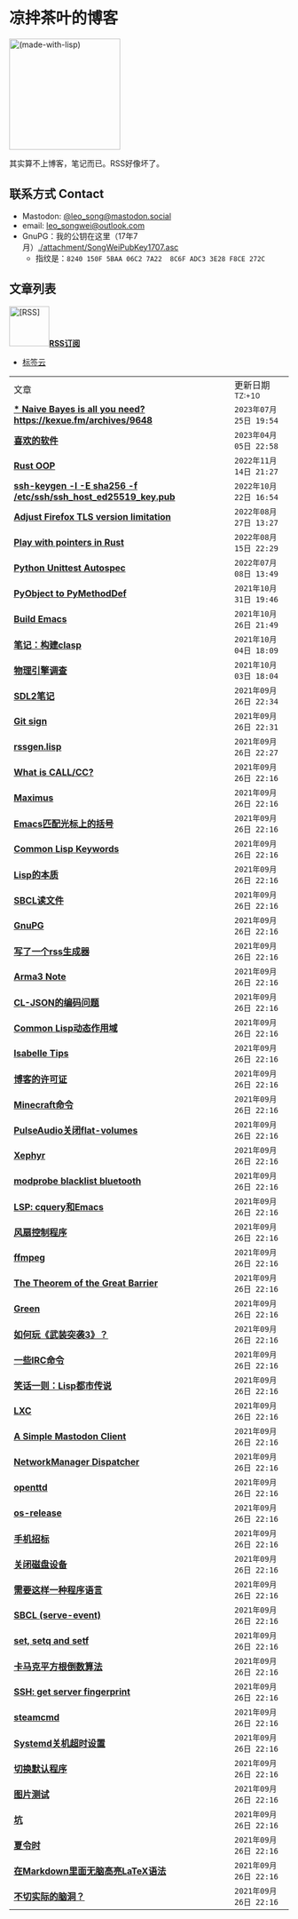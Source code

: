 凉拌茶叶的博客
==============

<img src="./attachment/lisplogo_fancy_256.png" alt="(made-with-lisp)" width="200"/>

其实算不上博客，笔记而已。RSS好像坏了。

## 联系方式 Contact

* Mastodon: [@leo_song@mastodon.social](https://mastodon.social/@leo_song)
* email: leo_songwei@outlook.com
* GnuPG：我的公钥在这里（17年7月）[./attachment/SongWeiPubKey1707.asc](https://raw.githubusercontent.com/leosongwei/blog/master/attachment/SongWeiPubKey1707.asc)
  - 指纹是：`8240 150F 5BAA 06C2 7A22  8C6F ADC3 3E28 F8CE 272C`

文章列表
--------

<a href="https://github.com/leosongwei/blog/raw/master/rss.xml"><img src="./attachment/rss.jpg" alt="[RSS]" width="72"/>**RSS订阅**</a>

* [标签云](./tags.md)

<table><tbody>
<tr><td>文章</td><td>更新日期<sup>TZ:+10</sup></td></tr>
<tr><td>
<a href="./剪报.md">
<b>* Naive Bayes is all you need?  https://kexue.fm/archives/9648</b>
</a></td>
<td><code>2023年07月25日 19:54</code></td>
</tr>
<tr><td>
<a href="./02_favorite_software.md">
<b>喜欢的软件</b>
</a></td>
<td><code>2023年04月05日 22:58</code></td>
</tr>
<tr><td>
<a href="./rust_oop.md">
<b>Rust OOP</b>
</a></td>
<td><code>2022年11月14日 21:27</code></td>
</tr>
<tr><td>
<a href="./ssh_key.md">
<b>ssh-keygen -l -E sha256 -f /etc/ssh/ssh_host_ed25519_key.pub</b>
</a></td>
<td><code>2022年10月22日 16:54</code></td>
</tr>
<tr><td>
<a href="./firefox_tls_version_limitation.md">
<b>Adjust Firefox TLS version limitation</b>
</a></td>
<td><code>2022年08月27日 13:27</code></td>
</tr>
<tr><td>
<a href="./rust_play_with_pointer.md">
<b>Play with pointers in Rust</b>
</a></td>
<td><code>2022年08月15日 22:29</code></td>
</tr>
<tr><td>
<a href="./python_autospec.md">
<b>Python Unittest Autospec</b>
</a></td>
<td><code>2022年07月08日 13:49</code></td>
</tr>
<tr><td>
<a href="./PyObject_to_PyMethodDef.md">
<b>PyObject to PyMethodDef</b>
</a></td>
<td><code>2021年10月31日 19:46</code></td>
</tr>
<tr><td>
<a href="./build_emacs.md">
<b>Build Emacs</b>
</a></td>
<td><code>2021年10月26日 21:49</code></td>
</tr>
<tr><td>
<a href="./build-clasp.md">
<b>笔记：构建clasp</b>
</a></td>
<td><code>2021年10月04日 18:09</code></td>
</tr>
<tr><td>
<a href="./physics_engines_investigations.md">
<b>物理引擎调查</b>
</a></td>
<td><code>2021年10月03日 18:04</code></td>
</tr>
<tr><td>
<a href="./sdl2_notes.md">
<b>SDL2笔记</b>
</a></td>
<td><code>2021年09月26日 22:34</code></td>
</tr>
<tr><td>
<a href="./git_sign.md">
<b>Git sign</b>
</a></td>
<td><code>2021年09月26日 22:31</code></td>
</tr>
<tr><td>
<a href="./rssgen.lisp.md">
<b>rssgen.lisp</b>
</a></td>
<td><code>2021年09月26日 22:27</code></td>
</tr>
<tr><td>
<a href="./00_what_is_call_cc.md">
<b>What is CALL/CC?</b>
</a></td>
<td><code>2021年09月26日 22:16</code></td>
</tr>
<tr><td>
<a href="./01_maximus.md">
<b>Maximus</b>
</a></td>
<td><code>2021年09月26日 22:16</code></td>
</tr>
<tr><td>
<a href="./03_emacs_matching_parens_ON_cursor.md">
<b>Emacs匹配光标上的括号</b>
</a></td>
<td><code>2021年09月26日 22:16</code></td>
</tr>
<tr><td>
<a href="./04_common_lisp_keywords.md">
<b>Common Lisp Keywords</b>
</a></td>
<td><code>2021年09月26日 22:16</code></td>
</tr>
<tr><td>
<a href="./05_essence_of_lisp.md">
<b>Lisp的本质</b>
</a></td>
<td><code>2021年09月26日 22:16</code></td>
</tr>
<tr><td>
<a href="./06_sbcl_reading_file.md">
<b>SBCL读文件</b>
</a></td>
<td><code>2021年09月26日 22:16</code></td>
</tr>
<tr><td>
<a href="./07_gpg.md">
<b>GnuPG</b>
</a></td>
<td><code>2021年09月26日 22:16</code></td>
</tr>
<tr><td>
<a href="./08_rss.md">
<b>写了一个rss生成器</b>
</a></td>
<td><code>2021年09月26日 22:16</code></td>
</tr>
<tr><td>
<a href="./Arma3_scripting_note.md">
<b>Arma3 Note</b>
</a></td>
<td><code>2021年09月26日 22:16</code></td>
</tr>
<tr><td>
<a href="./CL-JSON的编码问题.md">
<b>CL-JSON的编码问题</b>
</a></td>
<td><code>2021年09月26日 22:16</code></td>
</tr>
<tr><td>
<a href="./CommonLisp动态作用域.md">
<b>Common Lisp动态作用域</b>
</a></td>
<td><code>2021年09月26日 22:16</code></td>
</tr>
<tr><td>
<a href="./Isabelle.md">
<b>Isabelle Tips</b>
</a></td>
<td><code>2021年09月26日 22:16</code></td>
</tr>
<tr><td>
<a href="./LICENSE.md">
<b>博客的许可证</b>
</a></td>
<td><code>2021年09月26日 22:16</code></td>
</tr>
<tr><td>
<a href="./Minecraft命令.md">
<b>Minecraft命令</b>
</a></td>
<td><code>2021年09月26日 22:16</code></td>
</tr>
<tr><td>
<a href="./PulseAudio关闭flat-volumes.md">
<b>PulseAudio关闭flat-volumes</b>
</a></td>
<td><code>2021年09月26日 22:16</code></td>
</tr>
<tr><td>
<a href="./Xephyr.md">
<b>Xephyr</b>
</a></td>
<td><code>2021年09月26日 22:16</code></td>
</tr>
<tr><td>
<a href="./blacklist_bluetooth.md">
<b>modprobe blacklist bluetooth</b>
</a></td>
<td><code>2021年09月26日 22:16</code></td>
</tr>
<tr><td>
<a href="./cquery.md">
<b>LSP: cquery和Emacs</b>
</a></td>
<td><code>2021年09月26日 22:16</code></td>
</tr>
<tr><td>
<a href="./fan.md">
<b>风扇控制程序</b>
</a></td>
<td><code>2021年09月26日 22:16</code></td>
</tr>
<tr><td>
<a href="./ffmpeg.md">
<b>ffmpeg</b>
</a></td>
<td><code>2021年09月26日 22:16</code></td>
</tr>
<tr><td>
<a href="./great_barrier.md">
<b>The Theorem of the Great Barrier</b>
</a></td>
<td><code>2021年09月26日 22:16</code></td>
</tr>
<tr><td>
<a href="./green.md">
<b>Green</b>
</a></td>
<td><code>2021年09月26日 22:16</code></td>
</tr>
<tr><td>
<a href="./how_to_play_arma3.md">
<b>如何玩《武装突袭3》？</b>
</a></td>
<td><code>2021年09月26日 22:16</code></td>
</tr>
<tr><td>
<a href="./irc-commands.md">
<b>一些IRC命令</b>
</a></td>
<td><code>2021年09月26日 22:16</code></td>
</tr>
<tr><td>
<a href="./legendary_lisper.md">
<b>笑话一则：Lisp都市传说</b>
</a></td>
<td><code>2021年09月26日 22:16</code></td>
</tr>
<tr><td>
<a href="./lxc.md">
<b>LXC</b>
</a></td>
<td><code>2021年09月26日 22:16</code></td>
</tr>
<tr><td>
<a href="./mastodon_client.md">
<b>A Simple Mastodon Client</b>
</a></td>
<td><code>2021年09月26日 22:16</code></td>
</tr>
<tr><td>
<a href="./networkmanager-dispatcher.md">
<b>NetworkManager Dispatcher</b>
</a></td>
<td><code>2021年09月26日 22:16</code></td>
</tr>
<tr><td>
<a href="./openttd.md">
<b>openttd</b>
</a></td>
<td><code>2021年09月26日 22:16</code></td>
</tr>
<tr><td>
<a href="./os-release.md">
<b>os-release</b>
</a></td>
<td><code>2021年09月26日 22:16</code></td>
</tr>
<tr><td>
<a href="./phone_requirement.md">
<b>手机招标</b>
</a></td>
<td><code>2021年09月26日 22:16</code></td>
</tr>
<tr><td>
<a href="./poweroff_disk.md">
<b>关闭磁盘设备</b>
</a></td>
<td><code>2021年09月26日 22:16</code></td>
</tr>
<tr><td>
<a href="./requirement_of_programming_language.md">
<b>需要这样一种程序语言</b>
</a></td>
<td><code>2021年09月26日 22:16</code></td>
</tr>
<tr><td>
<a href="./sbcl_serve-event.md">
<b>SBCL (serve-event)</b>
</a></td>
<td><code>2021年09月26日 22:16</code></td>
</tr>
<tr><td>
<a href="./set-setf-setq.md">
<b>set, setq and setf</b>
</a></td>
<td><code>2021年09月26日 22:16</code></td>
</tr>
<tr><td>
<a href="./sqrt.md">
<b>卡马克平方根倒数算法</b>
</a></td>
<td><code>2021年09月26日 22:16</code></td>
</tr>
<tr><td>
<a href="./ssh-fingerprint.md">
<b>SSH: get server fingerprint</b>
</a></td>
<td><code>2021年09月26日 22:16</code></td>
</tr>
<tr><td>
<a href="./steamcmd.md">
<b>steamcmd</b>
</a></td>
<td><code>2021年09月26日 22:16</code></td>
</tr>
<tr><td>
<a href="./systemd_timeout.md">
<b>Systemd关机超时设置</b>
</a></td>
<td><code>2021年09月26日 22:16</code></td>
</tr>
<tr><td>
<a href="./切换默认程序.md">
<b>切换默认程序</b>
</a></td>
<td><code>2021年09月26日 22:16</code></td>
</tr>
<tr><td>
<a href="./图片测试.md">
<b>图片测试</b>
</a></td>
<td><code>2021年09月26日 22:16</code></td>
</tr>
<tr><td>
<a href="./坑.md">
<b>坑</b>
</a></td>
<td><code>2021年09月26日 22:16</code></td>
</tr>
<tr><td>
<a href="./夏令时.md">
<b>夏令时</b>
</a></td>
<td><code>2021年09月26日 22:16</code></td>
</tr>
<tr><td>
<a href="./无脑高亮LaTeX语法.md">
<b>在Markdown里面无脑高亮LaTeX语法</b>
</a></td>
<td><code>2021年09月26日 22:16</code></td>
</tr>
<tr><td>
<a href="./脑洞.md">
<b>不切实际的脑洞？</b>
</a></td>
<td><code>2021年09月26日 22:16</code></td>
</tr>
</tbody></table>